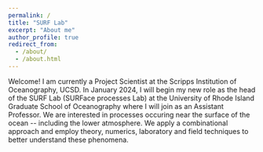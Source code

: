 ```yaml
---
permalink: /
title: "SURF Lab"
excerpt: "About me"
author_profile: true
redirect_from: 
  - /about/
  - /about.html
---
```


Welcome! I am currently a Project Scientist at the Scripps Institution of Oceanography, UCSD. In January 2024, I will begin my new role as the head of the SURF Lab (SURFace processes Lab) at the University of Rhode Island Graduate School of Oceanography where I will join as an Assistant Professor. We are interested in processes occuring near the surface of the ocean -- including the lower atmosphere. We apply a combinational approach and employ theory, numerics, laboratory and field techniques to better understand these phenomena. 


